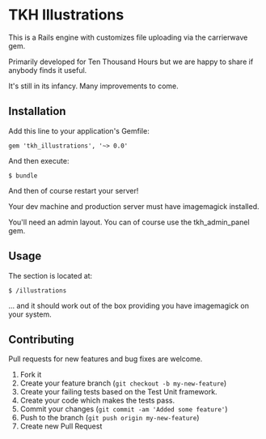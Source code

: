 # TKH Illustrations

This is a Rails engine with customizes file uploading via the carrierwave gem.

Primarily developed for Ten Thousand Hours but we are happy to share if anybody finds it useful.

It's still in its infancy. Many improvements to come.

## Installation

Add this line to your application's Gemfile:

    gem 'tkh_illustrations', '~> 0.0'

And then execute:

    $ bundle

And then of course restart your server!

Your dev machine and production server must have imagemagick installed.

You'll need an admin layout. You can of course use the tkh_admin_panel gem.


## Usage


The section is located at:

    $ /illustrations

... and it should work out of the box providing you have imagemagick on your system.


## Contributing

Pull requests for new features and bug fixes are welcome.

1. Fork it
2. Create your feature branch (`git checkout -b my-new-feature`)
3. Create your failing tests based on the Test Unit framework.
4. Create your code which makes the tests pass.
5. Commit your changes (`git commit -am 'Added some feature'`)
6. Push to the branch (`git push origin my-new-feature`)
7. Create new Pull Request
